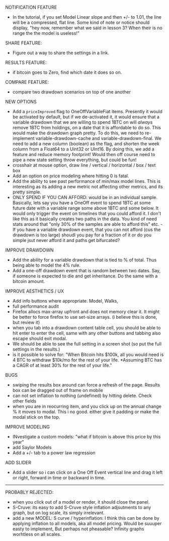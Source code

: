 NOTIFICATION FEATURE

- In the tutorial, if you set Model Linear slope and then +/- to 1.01, the line will be a compressed, flat line. Some kind of note or notice should display, "hey now, remember what we said in lesson 3? When their is no range the the model is useless!"

SHARE FEATURE:

- Figure out a way to share the settings in a link.

RESULTS FEATURE:

- if bitcoin goes to Zero, find which date it does so on.

COMPARE FEATURE:

- compare two drawdown scenarios on top of one another

NEW OPTIONS

- Add a `priceImproved` flag to OneOffVariableFiat items. Presently it would be activated by default, but if we de-activated it, it would ensure that a variable drawdown that we are willing to spend 1BTC on will _always_ remove 1BTC from holdings, on a date that it is affordable to do so. This would make the drawdown graph pretty. To do this, we need to re-implement variable-drawdown-cache and variable-drawdown-final. We need to add a new column (boolean) as the flag, and shorten the week column from a Float64 to a Uint32 or UInt16. By doing this, we add a feature and reduce memory footprint! Would then off course need to pipe a new state setting throw everything, but could be fun!
- crosshair at mouse option, draw line / vertical / horizontal / box / text box
- Add an option on price modeling where hitting 0 is fatal.
- Add the ability to see past performance of min/max model lines. This is interesting as its adding a new metric not affecting other metrics, and its pretty simple.
- ONLY SPEND IF YOU CAN AFFORD: would be in an individual sample. Basically, lets say you have a OneOff event to spend 1BTC at some future date with a variable range some above 1BTC and some below. It would only trigger the event on timelines that you could afford it. I don't like this as it basically creates two paths in the data. You kind of need stats around that "only 30% of the samples are able to afford this" etc. - If you have a variable drawdown event, that you can not afford (cus the drawdown is too large) shoudl you pay for a fraction of it or do you simple jsut never afford it and paths get bifurcated?

IMPROVE DRAWDOWN

- Add the ability for a variable drawdown that is tied to % of total. Thus being able to model the 4% rule.
- Add a one-off drawdown event that is random between two dates. Say, if someone is expected to die and get inheritance. Do the same with a bitcoin amount.

IMPROVE AESTHETICS / UX

- Add info buttons where appropriate. Model, Walks,
- full performance audit
- Firefox allocs max-array upfront and does not memory clear it. It might be better to force firefox to use set-size arrays. (i believe this is done, but review it)
- when you tab into a drawdown content table cell, you should be able to hit enter to enter the cell, same with any other buttons and tabbing also escape should exit modal.
- We should be able to see the full setting in a screen shot (so put the full settings in the results.)
- is it possible to solve for: "When Bitcoin hits $100k, all you would need is 4 BTC to withdraw $10k/mo for the rest of your life. \*Assuming BTC has a CAGR of at least 30% for the rest of your life."

BUGS

- swiping the results box around can force a refresh of the page. Results box can be dragged out of frame on mobile
- can not set inflation to nothing (undefined) by hitting delete. Check other fields
- when you are in reocurring item, and you click up on the annual change % it moves to modal. This i no good. either give it padding or make the modal stick on the top.

IMPROVE MODELING

- INvestigate a custom models: "what if bitcoin is above this price by this year"
- add Saylor Models
- Add a +/- tab to a power law regression

ADD SLIDER

- Add a slider so i can click on a One Off Event vertical line and drag it left or right, forward in time or backward in time.

---

PROBABLY REJECTED:

- when you click out of a model or render, it should close the panel.
- S-Cruve: its easy to add S-Cruve style inflation adjsutments to any graph, but on log scale, its simply irrelevant.
- add a new MODEL: S curve / hyperinflation: I think this can be done by applying inflation to all models, aka all model pricing. Would be suuuper easty to implement, But perhaps not pheasable? Infinity graphs worhtless on all scales.
